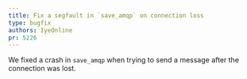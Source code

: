 ```yaml
---
title: Fix a segfault in `save_amqp` on connection loss
type: bugfix
authors: IyeOnline
pr: 5226
---
```


We fixed a crash in `save_amqp` when trying to send a message after the connection
was lost.
